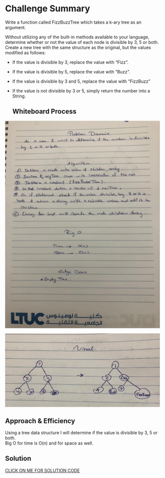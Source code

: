 # Challenge Summary

Write a function called FizzBuzzTree which takes a k-ary tree as an argument.<br>

Without utilizing any of the built-in methods available to your language, determine whether or not the value of each node is divisible by 3, 5 or both. Create a new tree with the same structure as the original, but the values modified as follows:

- If the value is divisible by 3, replace the value with “Fizz”.

- If the value is divisible by 5, replace the value with “Buzz”.

- If the value is divisible by 3 and 5, replace the value with “FizzBuzz”

- If the value is not divisible by 3 or 5, simply return the number into a String.
  <br>


  ## Whiteboard Process

![img](./img/1-fizz.jpeg)

![img](./img/2-fizz.jpeg)

## Approach & Efficiency

Using a tree data structure I will determine if the value is divisible by 3, 5 or both.<br>
Big O for time is O(n) and for space as well.


## Solution

[CLICK ON ME FOR SOLUTION CODE](./fizz-buzz-tree.js)

